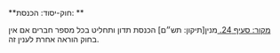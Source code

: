 **חוק-יסוד: הכנסת: **

[מקור: סעיף 24. ](https://he.wikisource.org/wiki/%D7%97%D7%95%D7%A7-%D7%99%D7%A1%D7%95%D7%93:_%D7%94%D7%9B%D7%A0%D7%A1%D7%AA#%D7%A1%D7%A2%D7%99%D7%A3_24)
מנין[תיקון: תש״ם]
הכנסת תדון ותחליט בכל מספר חברים אם אין בחוק הוראה אחרת לענין זה.
